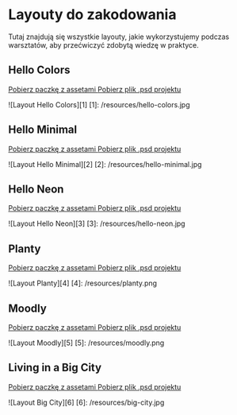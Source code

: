 # Layouty do zakodowania

Tutaj znajdują się wszystkie layouty, jakie wykorzystujemy podczas warsztatów, aby przećwiczyć zdobytą wiedzę w praktyce.

## Hello Colors

<a href="https://drive.google.com/open?id=0B57UcPjjeE3lbFBZbVNIbW96TjA" class="button-download">
  Pobierz paczkę z assetami
</a>

<a href="../../resources/hello-colors/hello-colors.psd" class="button-download">
  Pobierz plik .psd projektu
</a>

![Layout Hello Colors][1]
[1]: /resources/hello-colors.jpg




## Hello Minimal

<a href="https://drive.google.com/file/d/0B57UcPjjeE3lR2FoMWZ5YkFZcTA/view?usp=sharing" class="button-download">
  Pobierz paczkę z assetami
</a>

<a href="../../resources/hello-minimal/hello-minimal.psd" class="button-download">
  Pobierz plik .psd projektu
</a>

![Layout Hello Minimal][2]
[2]: /resources/hello-minimal.jpg



## Hello Neon

<a href="https://drive.google.com/open?id=0B57UcPjjeE3lQ0JoUzFfb0FvUlk" class="button-download">
  Pobierz paczkę z assetami
</a>

<a href="../../resources/hello-neon/hello-neon.psd" class="button-download">
  Pobierz plik .psd projektu
</a>

![Layout Hello Neon][3]
[3]: /resources/hello-neon.jpg




## Planty

<a href="../../resources/planty/planty.zip" class="button-download">
  Pobierz paczkę z assetami
</a>

<a href="../../resources/planty/planty.psd" class="button-download">
  Pobierz plik .psd projektu
</a>

![Layout Planty][4]
[4]: /resources/planty.png



## Moodly

<a href="../../resources/moodly/moodly.zip" class="button-download">
  Pobierz paczkę z assetami
</a>

<a href="../../resources/moodly/moodly.psd" class="button-download">
  Pobierz plik .psd projektu
</a>

![Layout Moodly][5]
[5]: /resources/moodly.png



## Living in a Big City

<a href="../../resources/big-city/big-city.zip" class="button-download">
  Pobierz paczkę z assetami
</a>

<a href="../../resources/big-city/big-city.psd" class="button-download">
  Pobierz plik .psd projektu
</a>

![Layout Big City][6]
[6]: /resources/big-city.jpg
